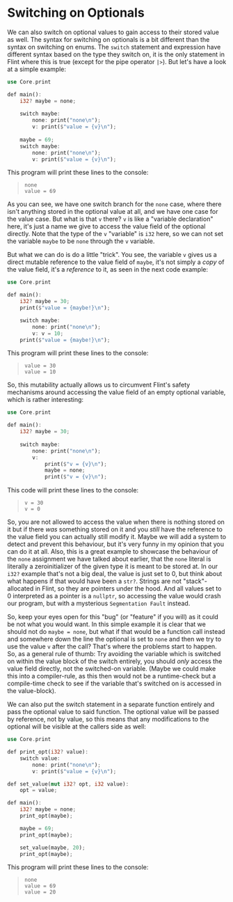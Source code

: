 # Switching on Optionals

We can also switch on optional values to gain access to their stored value as well. The syntax for switching on optionals is a bit different than the syntax on switching on enums. The `switch` statement and expression have different syntax based on the type they switch on, it is the only statement in Flint where this is true (except for the pipe operator `|>`). But let's have a look at a simple example:

```rs
use Core.print

def main():
	i32? maybe = none;
	
	switch maybe:
		none: print("none\n");
		v: print($"value = {v}\n");
	
	maybe = 69;
	switch maybe:
		none: print("none\n");
		v: print($"value = {v}\n");
```

This program will print these lines to the console:

> ```
> none
> value = 69
> ```

As you can see, we have one switch branch for the `none` case, where there isn't anything stored in the optional value at all, and we have one case for the value case. But what is that `v` there? `v` is like a "variable declaration" here, it's just a name we give to access the value field of the optional directly. Note that the type of the `v` "variable" is `i32` here, so we can not set the variable `maybe` to be `none` through the `v` variable.

But what we can do is do a little "trick". You see, the variable `v` gives us a direct mutable reference to the value field of `maybe`, it's not simply a *copy* of the value field, it's a *reference* to it, as seen in the next code example:

```rs
use Core.print

def main():
    i32? maybe = 30;
    print($"value = {maybe!}\n");

    switch maybe:
        none: print("none\n");
        v: v = 10;
    print($"value = {maybe!}\n");
```

This program will print these lines to the console:

> ```
> value = 30
> value = 10
> ```

So, this mutability actually allows us to circumvent Flint's safety mechanisms around accessing the value field of an empty optional variable, which is rather interesting:

```rs
use Core.print

def main():
	i32? maybe = 30;
	
	switch maybe:
		none: print("none\n");
		v:
			print($"v = {v}\n");
			maybe = none;
			print($"v = {v}\n");
```

This code will print these lines to the console:

> ```
> v = 30
> v = 0
> ```

So, you are not allowed to access the value when there is nothing stored on it but if there *was* something stored on it and you *still* have the reference to the value field you can actually still modify it. Maybe we will add a system to detect and prevent this behaviour, but it's very funny in my opinion that you can do it at all.
Also, this is a great example to showcase the behaviour of the `none` assignment we have talked about earlier, that the `none` literal is literally a zeroinitializer of the given type it is meant to be stored at. In our `i32?` example that's not a big deal, the value is just set to 0, but think about what happens if that would have been a `str?`. Strings are not "stack"-allocated in Flint, so they are pointers under the hood. And all values set to 0 interpreted as a pointer is a `nullptr`, so accessing the value would crash our program, but with a mysterious `Segmentation Fault` instead.

So, keep your eyes open for this "bug" (or "feature" if you will) as it could be not what you would want. In this simple example it is clear that we should not do `maybe = none`, but what if that would be a function call instead and somewhere down the line the optional is set to `none` and then we try to use the value `v` after the call? That's where the problems start to happen. So, as a general rule of thumb: Try avoiding the variable which is switched on within the value block of the switch entirely, you should *only* access the value field directly, not the switched-on variable. (Maybe we could make this into a compiler-rule, as this then would not be a runtime-check but a compile-time check to see if the variable that's switched on is accessed in the value-block).

We can also put the switch statement in a separate function entirely and pass the optional value to said function. The optional value will be passed by reference, not by value, so this means that any modifications to the optional will be visible at the callers side as well:

```rs
use Core.print

def print_opt(i32? value):
	switch value:
		none: print("none\n");
		v: print($"value = {v}\n");

def set_value(mut i32? opt, i32 value):
	opt = value;

def main():
	i32? maybe = none;
	print_opt(maybe);

	maybe = 69;
	print_opt(maybe);

	set_value(maybe, 20);
	print_opt(maybe);
```

This program will print these lines to the console:

> ```
> none
> value = 69
> value = 20
> ```

